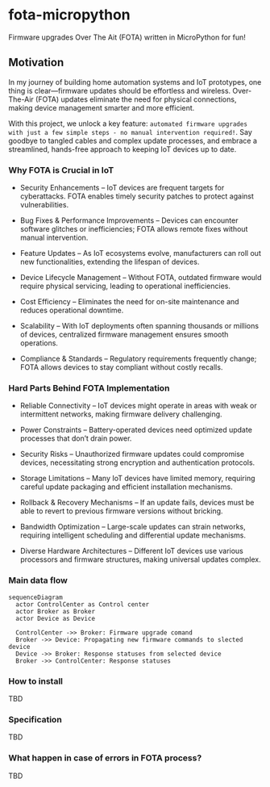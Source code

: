 # fota-micropython
Firmware upgrades Over The Ait (FOTA) written in MicroPython for fun!

## Motivation
In my journey of building home automation systems and IoT prototypes, one thing is clear—firmware updates should be effortless and wireless.
Over-The-Air (FOTA) updates eliminate the need for physical connections, making device management smarter and more efficient.

With this project, we unlock a key feature: `automated firmware upgrades with just a few simple steps - no manual intervention required!`.
Say goodbye to tangled cables and complex update processes, and embrace a streamlined, hands-free approach to keeping IoT devices up to date.

### Why FOTA is Crucial in IoT
- Security Enhancements – IoT devices are frequent targets for cyberattacks. FOTA enables timely security patches to protect against vulnerabilities.

- Bug Fixes & Performance Improvements – Devices can encounter software glitches or inefficiencies; FOTA allows remote fixes without manual intervention.

- Feature Updates – As IoT ecosystems evolve, manufacturers can roll out new functionalities, extending the lifespan of devices.

- Device Lifecycle Management – Without FOTA, outdated firmware would require physical servicing, leading to operational inefficiencies.

- Cost Efficiency – Eliminates the need for on-site maintenance and reduces operational downtime.

- Scalability – With IoT deployments often spanning thousands or millions of devices, centralized firmware management ensures smooth operations.

- Compliance & Standards – Regulatory requirements frequently change; FOTA allows devices to stay compliant without costly recalls.

### Hard Parts Behind FOTA Implementation
- Reliable Connectivity – IoT devices might operate in areas with weak or intermittent networks, making firmware delivery challenging.

- Power Constraints – Battery-operated devices need optimized update processes that don’t drain power.

- Security Risks – Unauthorized firmware updates could compromise devices, necessitating strong encryption and authentication protocols.

- Storage Limitations – Many IoT devices have limited memory, requiring careful update packaging and efficient installation mechanisms.

- Rollback & Recovery Mechanisms – If an update fails, devices must be able to revert to previous firmware versions without bricking.

- Bandwidth Optimization – Large-scale updates can strain networks, requiring intelligent scheduling and differential update mechanisms.

- Diverse Hardware Architectures – Different IoT devices use various processors and firmware structures, making universal updates complex.

### Main data flow

```mermaid
sequenceDiagram
  actor ControlCenter as Control center
  actor Broker as Broker
  actor Device as Device

  ControlCenter ->> Broker: Firmware upgrade comand
  Broker ->> Device: Propagating new firmware commands to slected device
  Device ->> Broker: Response statuses from selected device
  Broker ->> ControlCenter: Response statuses
```

### How to install

TBD

### Specification

TBD

### What happen in case of errors in FOTA process?

TBD
